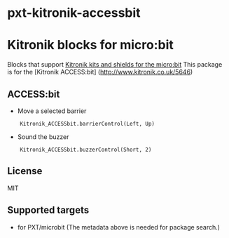# pxt-kitronik-accessbit

# Kitronik blocks for micro:bit

Blocks that support [Kitronik kits and shields for the micro:bit](https://www.kitronik.co.uk/microbit.html)
This package is for the [Kitronik ACCESS:bit] (http://www.kitronik.co.uk/5646)

## ACCESS:bit

* Move a selected barrier

```blocks
	Kitronik_ACCESSbit.barrierControl(Left, Up)
```

* Sound the buzzer

```blocks
    Kitronik_ACCESSbit.buzzerControl(Short, 2)
```
## License

MIT

## Supported targets

* for PXT/microbit
(The metadata above is needed for package search.)
